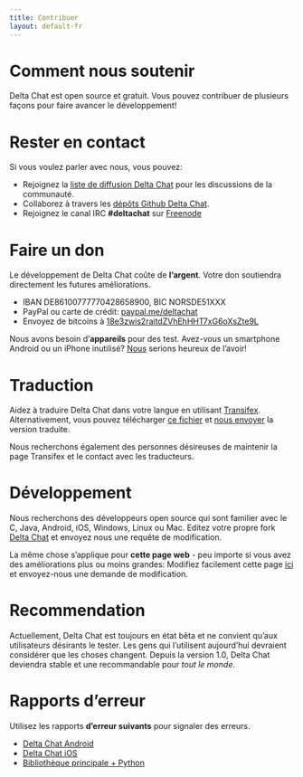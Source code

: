 ```yaml
---
title: Contribuer
layout: default-fr
---
```


# Comment nous soutenir

Delta Chat est open source et gratuit. Vous pouvez contribuer de plusieurs façons pour faire avancer le développement!


# Rester en contact

Si vous voulez parler avec nous, vous pouvez:

- Rejoignez la [liste de diffusion Delta Chat](https://lists.codespeak.net/postorius/lists/delta.codespeak.net/) pour les discussions de la communauté. 
- Collaborez à travers les [dépôts Github Delta Chat](https://github.com/deltachat/).
- Rejoignez le canal IRC **#deltachat** sur [Freenode](https://webchat.freenode.net?uio=MTE9MjA16a&channels=%23deltachat)


# Faire un don

Le développement de Delta Chat coûte de **l’argent**. Votre don soutiendra directement les futures améliorations.

- IBAN DE86100777770428658900, BIC NORSDE51XXX
- PayPal ou carte de crédit: [paypal.me/deltachat](https://paypal.me/deltachat/20)
- Envoyez de bitcoins à [18e3zwis2raitdZVhEhHHT7xG6oXsZte9L](bitcoin:18e3zwis2raitdZVhEhHHT7xG6oXsZte9L)

Nous avons besoin d’**appareils** pour des test. Avez-vous un smartphone Android ou un iPhone inutilisé? [Nous](imprint) serions heureux de l’avoir!

# Traduction

Aidez à traduire Delta Chat dans votre langue en utilisant [Transifex](https://www.transifex.com/delta-chat/delta-chat-android/). Alternativement, vous pouvez télécharger [ce fichier](https://raw.githubusercontent.com/deltachat/deltachat-android/master/MessengerProj/src/main/res/values/strings.xml) et [nous envoyer](imprint) la version traduite.

Nous recherchons également des personnes désireuses de maintenir la page Transifex et le contact avec les traducteurs.


# Développement

Nous recherchons des développeurs open source qui sont familier avec le C, Java, Android, iOS, Windows, Linux ou Mac. Editez votre propre fork [Delta Chat](https://github.com/deltachat/) et envoyez nous une requête de modification.

La même chose s’applique pour **cette page web** - peu importe si vous avez des améliorations plus ou moins grandes: Modifiez facilement cette page [ici](https://github.com/deltachat/deltachat-pages) et envoyez-nous une demande de modification.

# Recommendation

Actuellement, Delta Chat est toujours en état bêta et ne convient qu’aux utilisateurs désirants le tester. Les gens qui l’utilisent aujourd’hui devraient considérer que les choses changent. Depuis la version 1.0, Delta Chat deviendra stable et une recommandable pour _tout le monde_.


# Rapports d’erreur

Utilisez les rapports **d’erreur suivants** pour signaler des erreurs.

- [Delta Chat Android](https://github.com/deltachat/deltachat-android/issues)
- [Delta Chat iOS](https://github.com/deltachat/deltachat-ios/issues)
- [Bibliothèque principale + Python](https://github.com/deltachat/deltachat-core/issues)




